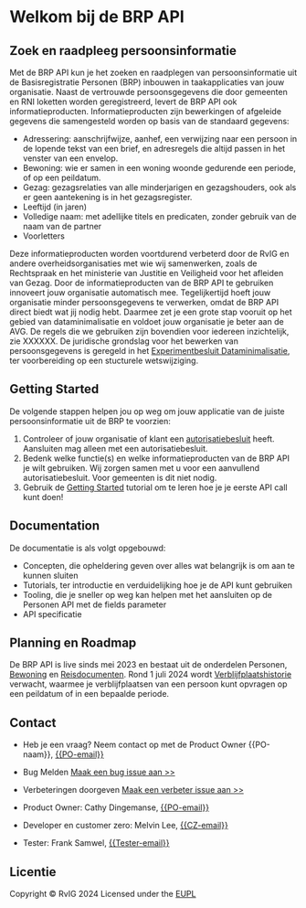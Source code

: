 # Welkom bij de BRP API
## Zoek en raadpleeg persoonsinformatie

Met de BRP API kun je het zoeken en raadplegen van persoonsinformatie uit de Basisregistratie Personen (BRP) inbouwen in taakapplicaties van jouw organisatie. Naast de vertrouwde persoonsgegevens die door gemeenten en RNI loketten worden geregistreerd, levert de BRP API ook informatieproducten. Informatieproducten zijn bewerkingen of afgeleide gegevens die samengesteld worden op basis van de standaard gegevens:
- Adressering: aanschrijfwijze, aanhef, een verwijzing naar een persoon in de lopende tekst van een brief, en adresregels die altijd passen in het venster van een envelop.
- Bewoning: wie er samen in een woning woonde gedurende een periode, of op een peildatum.
- Gezag: gezagsrelaties van alle minderjarigen en gezagshouders, ook als er geen aantekening is in het gezagsregister.  
- Leeftijd (in jaren)
- Volledige naam: met adellijke titels en predicaten, zonder gebruik van de naam van de partner
- Voorletters
  
Deze informatieproducten worden voortdurend verbeterd door de RvIG en andere overheidsorganisaties met wie wij samenwerken, zoals de Rechtspraak en het ministerie van Justitie en Veiligheid voor het afleiden van Gezag. Door de informatieproducten van de BRP API te gebruiken innoveert jouw organisatie automatisch mee. Tegelijkertijd hoeft jouw organisatie minder persoonsgegevens te verwerken, omdat de BRP API direct biedt wat jij nodig hebt. Daarmee zet je een grote stap vooruit op het gebied van dataminimalisatie en voldoet jouw organisatie je beter aan de AVG. De regels die we gebruiken zijn bovendien voor iedereen inzichtelijk, zie XXXXXX.
De juridische grondslag voor het bewerken van persoonsgegevens is geregeld in het [Experimentbesluit Dataminimalisatie](https://zoek.officielebekendmakingen.nl/stb-2024-96.html), ter voorbereiding op een stucturele wetswijziging.

## Getting Started
De volgende stappen helpen jou op weg om jouw applicatie van de juiste persoonsinformatie uit de BRP te voorzien:
1. Controleer of jouw organisatie of klant een [autorisatiebesluit](https://publicaties.rvig.nl/Besluiten_en_modelautorisaties/Besluiten/BRP_besluiten) heeft. Aansluiten mag alleen met een autorisatiebesluit.
2. Bedenk welke functie(s) en welke informatieproducten van de BRP API je wilt gebruiken. Wij zorgen samen met u voor een aanvullend autorisatiebesluit. Voor gemeenten is dit niet nodig.
3. Gebruik de [Getting Started](getting-started) tutorial om te leren hoe je je eerste API call kunt doen!

## Documentation
De documentatie is als volgt opgebouwd:

- Concepten, die opheldering geven over alles wat belangrijk is om aan te kunnen sluiten
- Tutorials, ter introductie en verduidelijking hoe je de API kunt gebruiken
- Tooling, die je sneller op weg kan helpen met het aansluiten op de Personen API met de fields parameter
- API specificatie

## Planning en Roadmap
De BRP API is live sinds mei 2023 en bestaat uit de onderdelen Personen, [Bewoning]({{pagesBaseUrl}}/Haal-Centraal-BRP-bewoning) en [Reisdocumenten]({{pagesBaseUrl}}/Haal-Centraal-Reisdocumenten-bevragen). Rond 1 juli 2024 wordt [Verblijfplaatshistorie]({{pagesBaseUrl}}/Haal-Centraal-BRP-historie-bevragen) verwacht, waarmee je verblijfplaatsen van een persoon kunt opvragen op een peildatum of in een bepaalde periode. 

## Contact
* Heb je een vraag? Neem contact op met de Product Owner {{PO-naam}}, [{{PO-email}}](mailto:{{PO-email}}) 
* Bug Melden
  [Maak een bug issue aan >>](https://github.com/BRP-API/Haal-Centraal-BRP-bevragen/issues/new?assignees=&labels=bug&template=bug_report.md&title=)
* Verbeteringen doorgeven
  [Maak een verbeter issue aan >>](https://github.com/BRP-API/Haal-Centraal-BRP-bevragen/issues/new?assignees=&labels=enhancement&template=enhancement.md&title=)

* Product Owner: Cathy Dingemanse, [{{PO-email}}](mailto:{{PO-email}})
* Developer en customer zero: Melvin Lee, [{{CZ-email}}](mailto:{{CZ-email}})
* Tester: Frank Samwel, [{{Tester-email}}](mailto:{{Tester-email}})

## Licentie
Copyright &copy; RvIG 2024
Licensed under the [EUPL]({{mainBranchUrl}}/LICENCE.md)

